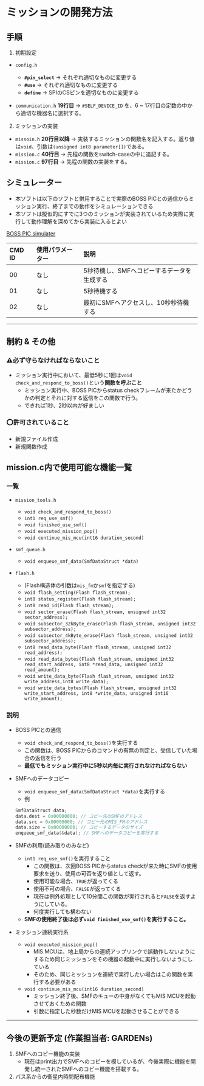 # ミッションの開発方法


## 手順
1. 初期設定
  - `config.h`
    - **`#pin_select`** → それぞれ適切なものに変更する
    - **`#use`** → それぞれ適切なものに変更する
    - **`define`** → SPIのCSピンを適切なものに変更する
  
  - `communication.h` **19行目** → `#SELF_DEVICE_ID` を、6 ~ 17行目の定数の中から適切な機器名に選択する。

2. ミッションの実装
  - `missoin.h` **20行目以降** → 実装するミッションの関数名を記入する。返り値は`void`、引数は`(unsigned int8 parameter[])`である。
  - `mission.c` **40行目** → 先程の関数をswitch-caseの中に追記する。
  - `mission.c` **97行目** → 先程の関数の実装をする。

## シミュレーター
- 本ソフトは以下のソフトと併用することで実際のBOSS PICとの通信からミッション実行、終了までの動作をシミュレーションできる
- 本ソフトは擬似的にすでに3つのミッションが実装されているため実際に実行して動作理解を深めてから実装に入るとよい

[BOSS PIC simulater](https://github.com/CIT-GARDENs-Organization/BOSS_PIC_simulator)

| CMD ID     | 使用パラメーター         | 説明                                         |
|:-----------|:------------            |:------------                                |
| 00         | なし | 5秒待機し、SMFへコピーするデータを生成する                                 |
| 01         | なし | 5秒待機する                   |
| 02         | なし | 最初にSMFへアクセスし、10秒秒待機する  |


---

## 制約 & その他  

### **⚠️必ず守らなければならないこと**
- ミッション実行中において、最低5秒に1回は`void check_and_respond_to_boss()`という**関数を呼ぶこと**
  - ミッション実行中、BOSS PICからstatus checkフレームが来たかどうかの判定とそれに対する返信をこの関数で行う。
  - できれば1秒、2秒以内が好ましい

### **⭕️許可されていること**
- 新規ファイル作成
- 新規関数作成

## **mission.c内で使用可能な機能一覧**
### 一覧
- `mission_tools.h`
  - `void check_and_respond_to_boss()`
  - `int1 req_use_smf()`
  - `void finished_use_smf()`
  - `void executed_mission_pop()`
  - `void continue_mis_mcu(int16 duration_second)`

- `smf_queue.h`
  - `void enqueue_smf_data(SmfDataStruct *data)`

- `flash.h`
  - (Flash構造体の引数は`mis_fm`か`smf`を指定する)
  - `void flash_setting(Flash flash_stream);`
  - `int8 status_register(Flash flash_stream);`
  - `int8 read_id(Flash flash_stream);`
  - `void sector_erase(Flash flash_stream, unsigned int32 sector_address);`
  - `void subsector_32kByte_erase(Flash flash_stream, unsigned int32 subsector_address);`
  - `void subsector_4kByte_erase(Flash flash_stream, unsigned int32 subsector_address);`
  - `int8 read_data_byte(Flash flash_stream, unsigned int32 read_address);`
  - `void read_data_bytes(Flash flash_stream, unsigned int32 read_start_address, int8 *read_data, unsigned int32 read_amount);`    
  - `void write_data_byte(Flash flash_stream, unsigned int32 write_address,int8 write_data);`
  - `void write_data_bytes(Flash flash_stream, unsigned int32 write_start_address, int8 *write_data, unsigned int16 write_amount);`
### 説明
- BOSS PICとの通信
  - `void check_and_respond_to_boss()`を実行する
  - この関数は、BOSS PICからのコマンドの有無の判定と、受信していた場合の返信を行う
  - **最低でもミッション実行中に5秒以内毎に実行されなければならない**

- SMFへのデータコピー
  - `void enqueue_smf_data(SmfDataStruct *data)`を実行する
  - 例
  ```c
  SmfDataStruct data;
  data.dest = 0x00000000; // コピー先のSMFのアドレス
  data.src = 0x00000000; // コピー元のMIS_FMのアドレス
  data.size = 0x00000000; // コピーするデータのサイズ
  enqueue_smf_data(&data); // SMFへのデータコピーを実行する
  ```
- SMFの利用(読み取りのみなど)
  - `int1 req_use_smf()`を実行すること
    - この関数は、次回BOSS PICからstatus checkが来た時にSMFの使用要求を送り、使用の可否を返り値として返す。
    - 使用可能な場合、`TRUE`が返ってくる 
    - 使用不可の場合、`FALSE`が返ってくる
    - 現在は例外処理として10分間この関数が実行されると`FALSE`を返すようにしている。
    - 何度実行しても構わない
  - **SMFの使用終了後は必ず`void finished_use_smf()`を実行すること。**


- ミッション連続実行系
  - `void executed_mission_pop()`
    - MIS MCUは、地上局からの連続アップリンクで誤動作しないようにするため同じミッションをその機器の起動中に実行しないようにしている
    - そのため、同じミッションを連続で実行したい場合はこの関数を実行する必要がある
  - `void continue_mis_mcu(int16 duration_second)`
    - ミッション終了後、SMFのキューの中身がなくてもMIS MCUを起動させておくための関数
    - 引数に指定した秒数だけMIS MCUを起動させることができる

---


## 今後の更新予定 (作業担当者: GARDENs)
1. SMFへのコピー機能の実装
   - 現在はprint出力でSMFへのコピーを模しているが、今後実際に機能を開発し統一されたSMFへのコピー機能を搭載する。
2. バス系からの衛星内時間配布機能